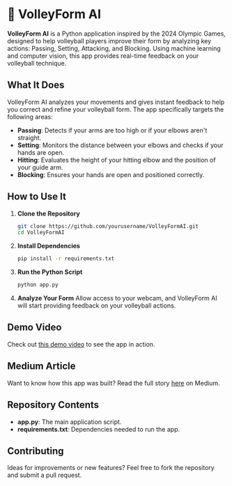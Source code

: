 # 🏐 VolleyForm AI

**VolleyForm AI** is a Python application inspired by the 2024 Olympic Games, designed to help volleyball players improve their form by analyzing key actions: Passing, Setting, Attacking, and Blocking. Using machine learning and computer vision, this app provides real-time feedback on your volleyball technique.

## What It Does
VolleyForm AI analyzes your movements and gives instant feedback to help you correct and refine your volleyball form. The app specifically targets the following areas:

- **Passing**: Detects if your arms are too high or if your elbows aren't straight.
- **Setting**: Monitors the distance between your elbows and checks if your hands are open.
- **Hitting**: Evaluates the height of your hitting elbow and the position of your guide arm.
- **Blocking**: Ensures your hands are open and positioned correctly.

## How to Use It

1. **Clone the Repository**
    ```bash
    git clone https://github.com/yourusername/VolleyFormAI.git
    cd VolleyFormAI
    ```

2. **Install Dependencies**
    ```bash
    pip install -r requirements.txt
    ```

3. **Run the Python Script**
    ```bash
    python app.py
    ```

4. **Analyze Your Form**
   Allow access to your webcam, and VolleyForm AI will start providing feedback on your volleyball actions.

## Demo Video
Check out [this demo video](https://youtu.be/o56tVAUh-7Q) to see the app in action.

## Medium Article
Want to know how this app was built? Read the full story [here](insert-link-here) on Medium.

## Repository Contents
- **app.py**: The main application script.
- **requirements.txt**: Dependencies needed to run the app.

## Contributing
Ideas for improvements or new features? Feel free to fork the repository and submit a pull request.
